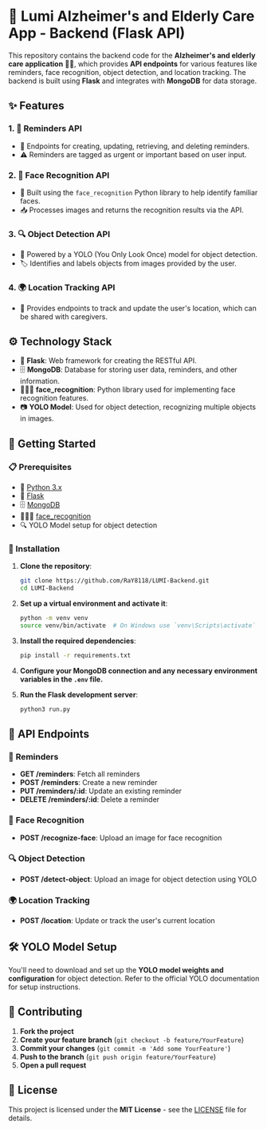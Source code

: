 # 🧠 Lumi Alzheimer's and Elderly Care App - Backend (Flask API)

This repository contains the backend code for the **Alzheimer's and elderly care application** 🧓👵, which provides **API endpoints** for various features like reminders, face recognition, object detection, and location tracking. The backend is built using **Flask** and integrates with **MongoDB** for data storage.

## ✨ Features

### 1. 📝 **Reminders API**
   - 📌 Endpoints for creating, updating, retrieving, and deleting reminders.
   - ⚠️ Reminders are tagged as urgent or important based on user input.

### 2. 📸 **Face Recognition API**
   - 👤 Built using the `face_recognition` Python library to help identify familiar faces.
   - 📥 Processes images and returns the recognition results via the API.

### 3. 🔍 **Object Detection API**
   - 🤖 Powered by a YOLO (You Only Look Once) model for object detection.
   - 🏷️ Identifies and labels objects from images provided by the user.

### 4. 🌍 **Location Tracking API**
   - 📍 Provides endpoints to track and update the user's location, which can be shared with caregivers.

## ⚙️ Technology Stack

- 🚀 **Flask**: Web framework for creating the RESTful API.
- 🗄️ **MongoDB**: Database for storing user data, reminders, and other information.
- 🧑‍🤝‍🧑 **face_recognition**: Python library used for implementing face recognition features.
- 📷 **YOLO Model**: Used for object detection, recognizing multiple objects in images.

## 🚀 Getting Started

### 📋 Prerequisites
- 🐍 [Python 3.x](https://www.python.org/downloads/)
- 🧪 [Flask](https://flask.palletsprojects.com/)
- 🗄️ [MongoDB](https://www.mongodb.com/)
- 🧑‍🤝‍🧑 [face_recognition](https://pypi.org/project/face-recognition/)
- 🔍 YOLO Model setup for object detection

### 🔧 Installation

1. **Clone the repository**:
   ```bash
   git clone https://github.com/RaY8118/LUMI-Backend.git
   cd LUMI-Backend
   ```

2. **Set up a virtual environment and activate it**:
   ```bash
   python -m venv venv
   source venv/bin/activate  # On Windows use `venv\Scripts\activate`
   ```

3. **Install the required dependencies**:
   ```bash
   pip install -r requirements.txt
   ```

4. **Configure your MongoDB connection and any necessary environment variables in the `.env` file.**

5. **Run the Flask development server**:
   ```bash
   python3 run.py
   ```

## 🔗 API Endpoints

### 📝 **Reminders**
- **GET /reminders**: Fetch all reminders
- **POST /reminders**: Create a new reminder
- **PUT /reminders/:id**: Update an existing reminder
- **DELETE /reminders/:id**: Delete a reminder

### 📸 **Face Recognition**
- **POST /recognize-face**: Upload an image for face recognition

### 🔍 **Object Detection**
- **POST /detect-object**: Upload an image for object detection using YOLO

### 🌍 **Location Tracking**
- **POST /location**: Update or track the user's current location

## 🛠️ YOLO Model Setup

You'll need to download and set up the **YOLO model weights and configuration** for object detection. Refer to the official YOLO documentation for setup instructions.

## 🤝 Contributing

1. **Fork the project**
2. **Create your feature branch** (`git checkout -b feature/YourFeature`)
3. **Commit your changes** (`git commit -m 'Add some YourFeature'`)
4. **Push to the branch** (`git push origin feature/YourFeature`)
5. **Open a pull request**

## 📜 License

This project is licensed under the **MIT License** - see the [LICENSE](LICENSE) file for details.
